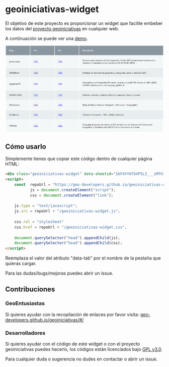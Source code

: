 # geoiniciativas-widget

El objetivo de este proyecto es proporcionar un widget que facilite embeber los datos del [proyecto geoiniciativas](https://github.com/Geo-Developers/geoiniciativas) en cualquier web.

A continuación se puede ver una [demo](https://geo-developers.github.io/geoiniciativas-widget/).

[![Tabla screenshot](./table_screenshot.png)](https://geo-developers.github.io/geoiniciativas-widget/)

## Cómo usarlo

Simplemente tienes que copiar este código dentro de cualquier página HTML:

```html
<div class="geoiniciativas-widget" data-sheetid="1bF4YYH7bXPSLI___zMfh3tDfSxDlWWZLkkuT5vD4zHQ" data-tab="datos"></div>
<script>
    const  repoUrl = "https://geo-developers.github.io/geoiniciativas-widget",
           js = document.createElement("script");
           css = document.createElement("link");

    js.type = "text/javascript";
    js.src = repoUrl + "/geoiniciativas-widget.js";

    css.rel = "stylesheet"
    css.href = repoUrl + "/geoiniciativas-widget.css",
    
    document.querySelector("head").appendChild(js);
    document.querySelector("head").appendChild(css);
</script>
```

Reemplaza el valor del atributo "data-tab" por el nombre de la pestaña que quieras cargar.

Para las dudas/bugs/mejoras puedes abrir un issue.

## Contribuciones

### GeoEntusiastas

Si quieres ayudar con la recopilación de enlaces por favor visita: [geo-developers.github.io/geoiniciativas/#/](https://geo-developers.github.io/geoiniciativas/#/)

### Desarrolladores

Si quieres ayudar con el código de este widget o con el proyecto geoiniciativas puedes hacerlo, los códigos están licenciados bajo [GPL v3.0](https://github.com/Geo-Developers/geoiniciativas-widget/blob/main/LICENSE). 

Para cualquier duda o sugerencia no dudes en contactar o abrir un issue.
